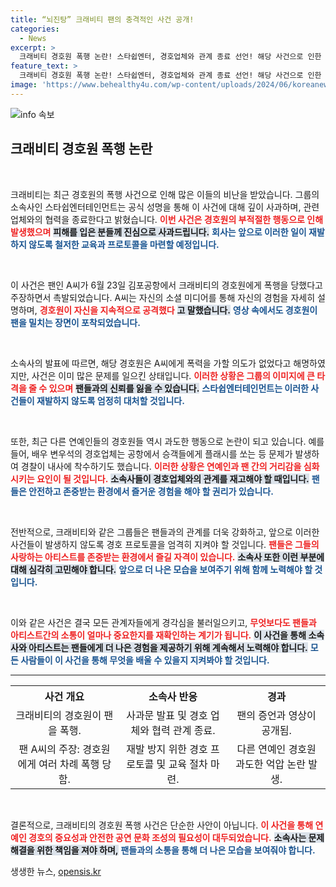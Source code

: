 ```yaml
---
title: “뇌진탕” 크래비티 팬의 충격적인 사건 공개!
categories:
  - News
excerpt: >
  크래비티 경호원 폭행 논란! 스타쉽엔터, 경호업체와 관계 종료 선언! 해당 사건으로 인한 깊은 사과와 재발 방지 조치 약속. 팬들의 안전, 이제는 최우선! 클릭하여 정황을 확인하세요!
feature_text: >
  크래비티 경호원 폭행 논란! 스타쉽엔터, 경호업체와 관계 종료 선언! 해당 사건으로 인한 깊은 사과와 재발 방지 조치 약속. 팬들의 안전, 이제는 최우선! 클릭하여 정황을 확인하세요!
image: 'https://www.behealthy4u.com/wp-content/uploads/2024/06/koreanews.jpg'
---
```


<p><img src="https://www.behealthy4u.com/wp-content/uploads/2024/06/koreanews.jpg" alt="info 속보" /></p>

<h2 data-ke-size="size26">크래비티 경호원 폭행 논란</h2>

<p data-ke-size="size16">&nbsp;</p>

<p>크래비티는 최근 경호원의 폭행 사건으로 인해 많은 이들의 비난을 받았습니다. 그룹의 소속사인 스타쉽엔터테인먼트는 공식 성명을 통해 이 사건에 대해 깊이 사과하며, 관련 업체와의 협력을 종료한다고 밝혔습니다. <b><span style="color: #ee2323;">이번 사건은 경호원의 부적절한 행동으로 인해 발생했으며</span></b> <b><span style="background-color: #21538527;">피해를 입은 분들께 진심으로 사과드립니다.</span></b> <b><span style="color: #1a5490;">회사는 앞으로 이러한 일이 재발하지 않도록 철저한 교육과 프로토콜을 마련할 예정입니다.</span></b></p>

<p data-ke-size="size16">&nbsp;</p>

<p>이 사건은 팬인 A씨가 6월 23일 김포공항에서 크래비티의 경호원에게 폭행을 당했다고 주장하면서 촉발되었습니다. A씨는 자신의 소셜 미디어를 통해 자신의 경험을 자세히 설명하며, <b><span style="color: #ee2323;">경호원이 자신을 지속적으로 공격했다</span></b> <b><span style="background-color: #21538527;">고 말했습니다.</span></b> <b><span style="color: #1a5490;">영상 속에서도 경호원이 팬을 밀치는 장면이 포착되었습니다.</span></b></p>

<p data-ke-size="size16">&nbsp;</p>

<p>소속사의 발표에 따르면, 해당 경호원은 A씨에게 폭력을 가할 의도가 없었다고 해명하였지만, 사건은 이미 많은 문제를 일으킨 상태입니다. <b><span style="color: #ee2323;">이러한 상황은 그룹의 이미지에 큰 타격을 줄 수 있으며</span></b> <b><span style="background-color: #21538527;">팬들과의 신뢰를 잃을 수 있습니다.</span></b> <b><span style="color: #1a5490;">스타쉽엔터테인먼트는 이러한 사건들이 재발하지 않도록 엄정히 대처할 것입니다.</span></b></p>

<p data-ke-size="size16">&nbsp;</p>

<p>또한, 최근 다른 연예인들의 경호원들 역시 과도한 행동으로 논란이 되고 있습니다. 예를 들어, 배우 변우석의 경호업체는 공항에서 승객들에게 플래시를 쏘는 등 문제가 발생하여 경찰이 내사에 착수하기도 했습니다. <b><span style="color: #ee2323;">이러한 상황은 연예인과 팬 간의 거리감을 심화시키는 요인이 될 것입니다.</span></b> <b><span style="background-color: #21538527;">소속사들이 경호업체와의 관계를 재고해야 할 때입니다.</span></b> <b><span style="color: #1a5490;">팬들은 안전하고 존중받는 환경에서 즐거운 경험을 해야 할 권리가 있습니다.</span></b></p>

<p data-ke-size="size16">&nbsp;</p>

<p>전반적으로, 크래비티와 같은 그룹들은 팬들과의 관계를 더욱 강화하고, 앞으로 이러한 사건들이 발생하지 않도록 경호 프로토콜을 엄격히 지켜야 할 것입니다. <b><span style="color: #ee2323;">팬들은 그들의 사랑하는 아티스트를 존중받는 환경에서 즐길 자격이 있습니다.</span></b> <b><span style="background-color: #21538527;">소속사 또한 이런 부분에 대해 심각히 고민해야 합니다.</span></b> <b><span style="color: #1a5490;">앞으로 더 나은 모습을 보여주기 위해 함께 노력해야 할 것입니다.</span></b></p>

<p data-ke-size="size16">&nbsp;</p>

<p>이와 같은 사건은 결국 모든 관계자들에게 경각심을 불러일으키고, <b><span style="color: #ee2323;">무엇보다도 팬들과 아티스트간의 소통이 얼마나 중요한지를 재확인하는 계기가 됩니다.</span></b> <b><span style="background-color: #21538527;">이 사건을 통해 소속사와 아티스트는 팬들에게 더 나은 경험을 제공하기 위해 계속해서 노력해야 합니다.</span></b> <b><span style="color: #1a5490;">모든 사람들이 이 사건을 통해 무엇을 배울 수 있을지 지켜봐야 할 것입니다.</span></b></p>

<hr>

<table style="width: 100%;">
<tr>
    <th style="text-align: center; height: 17px;"><b>사건 개요</b></th>
    <th style="text-align: center; height: 17px;"><b>소속사 반응</b></th>
    <th style="text-align: center; height: 17px;"><b>경과</b></th>
</tr>
<tr>
<td style="text-align: center; height: 17px;">크래비티의 경호원이 팬을 폭행.</td>
<td style="text-align: center; height: 17px;">사과문 발표 및 경호 업체와 협력 관계 종료.</td>
<td style="text-align: center; height: 17px;">팬의 증언과 영상이 공개됨.</td>
</tr>
<tr>
<td style="text-align: center; height: 17px;">팬 A씨의 주장: 경호원에게 여러 차례 폭행 당함.</td>
<td style="text-align: center; height: 17px;">재발 방지 위한 경호 프로토콜 및 교육 절차 마련.</td>
<td style="text-align: center; height: 17px;">다른 연예인 경호원 과도한 억압 논란 발생.</td>
</tr>
</table>

<p data-ke-size="size16">&nbsp;</p>

<p>결론적으로, 크래비티의 경호원 폭행 사건은 단순한 사안이 아닙니다. <b><span style="color: #ee2323;">이 사건을 통해 연예인 경호의 중요성과 안전한 공연 문화 조성의 필요성이 대두되었습니다.</span></b> <b><span style="background-color: #21538527;">소속사는 문제 해결을 위한 책임을 져야 하며,</span></b> <b><span style="color: #1a5490;">팬들과의 소통을 통해 더 나은 모습을 보여줘야 합니다.</span></b></p>
생생한 뉴스, <a href="https://opensis.kr" rel="dofollow">opensis.kr</a>


